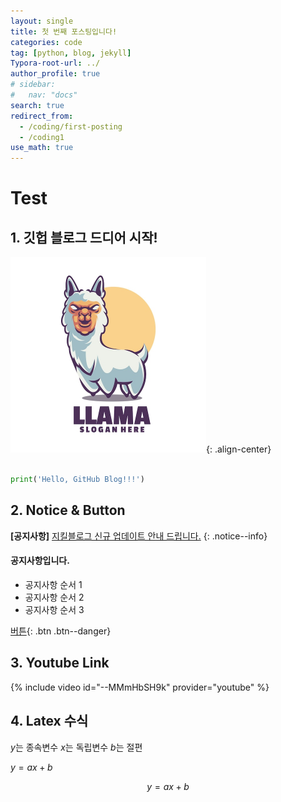 ```yaml
---
layout: single
title: 첫 번째 포스팅입니다!
categories: code
tag: [python, blog, jekyll]
Typora-root-url: ../
author_profile: true
# sidebar:
#   nav: "docs"
search: true
redirect_from:
  - /coding/first-posting
  - /coding1
use_math: true
---
```


# Test

## 1. 깃헙 블로그 드디어 시작!

<img src="/images/2024-07-20-first-posting/llama-mascot-logo_83738-665.jpg" style="zoom:50%;" />{: .align-center}

```python

print('Hello, GitHub Blog!!!')

```

## 2. Notice & Button

**[공지사항]** [지킬블로그 신규 업데이트 안내 드립니다.](https://mmistakes.github.io/minimal-mistakes/docs/quick-start-guide/)
{: .notice--info}

<div class="notice--success">
<h4>공지사항입니다.</h4>
<ul>
    <li>공지사항 순서 1</li>
    <li>공지사항 순서 2</li>
    <li>공지사항 순서 3</li>
</ul>
</div>

[버튼](https://google.com){: .btn .btn--danger}

## 3. Youtube Link

{% include video id="--MMmHbSH9k" provider="youtube" %}

## 4. Latex 수식

$y$는 종속변수 $x$는 독립변수 $b$는 절편

$y = ax + b$

$$ y = ax + b $$
